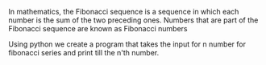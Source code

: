 In mathematics, the Fibonacci sequence is a sequence in which each number is the sum of the two preceding ones.
Numbers that are part of the Fibonacci sequence are known as Fibonacci numbers

Using python we create a program that takes the input for n number for fibonacci series and print till the n'th number.
